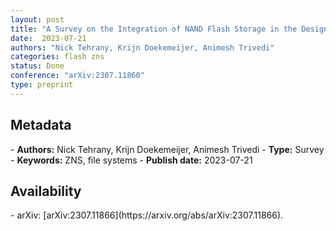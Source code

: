 ```yaml
---
layout: post
title: "A Survey on the Integration of NAND Flash Storage in the Design of File Systems and the Host Storage Software Stack"
date:  2023-07-21
authors: "Nick Tehrany, Krijn Doekemeijer, Animesh Trivedi"
categories: flash zns
status: Done
conference: "arXiv:2307.11860"
type: preprint
---
```


<h2>Metadata</h2>
- <b>Authors:</b> Nick Tehrany, Krijn Doekemeijer, Animesh Trivedi
- <b>Type:</b> Survey
- <b>Keywords:</b> ZNS, file systems
- <b>Publish date:</b> 2023-07-21

<h2>Availability</h2>
- arXiv: [arXiv:2307.11866](https://arxiv.org/abs/arXiv:2307.11866).
